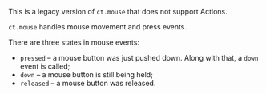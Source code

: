 This is a legacy version of `ct.mouse` that does not support Actions.

`ct.mouse` handles mouse movement and press events.

There are three states in mouse events:

- `pressed` – a mouse button was just pushed down. Along with that, a `down` event is called;
- `down` – a mouse button is still being held;
- `released` – a mouse button was released.